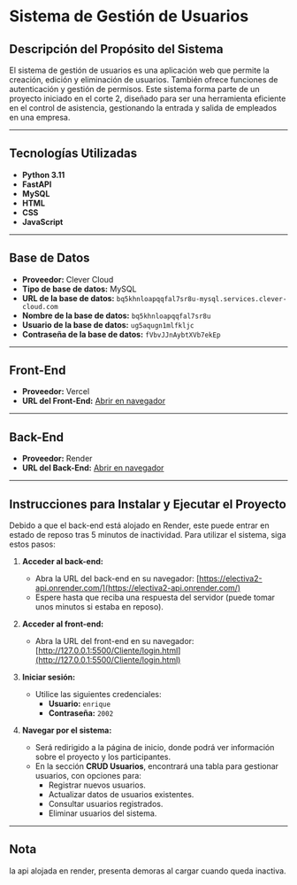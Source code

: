 # Sistema de Gestión de Usuarios

## Descripción del Propósito del Sistema
El sistema de gestión de usuarios es una aplicación web que permite la creación, edición y eliminación de usuarios. También ofrece funciones de autenticación y gestión de permisos. Este sistema forma parte de un proyecto iniciado en el corte 2, diseñado para ser una herramienta eficiente en el control de asistencia, gestionando la entrada y salida de empleados en una empresa.

---

## Tecnologías Utilizadas
- **Python 3.11**  
- **FastAPI**  
- **MySQL**  
- **HTML**  
- **CSS**  
- **JavaScript**  

---

## Base de Datos
- **Proveedor:** Clever Cloud  
- **Tipo de base de datos:** MySQL  
- **URL de la base de datos:** `bq5khnloapqqfal7sr8u-mysql.services.clever-cloud.com`  
- **Nombre de la base de datos:** `bq5khnloapqqfal7sr8u`  
- **Usuario de la base de datos:** `ug5aqugn1mlfkljc`  
- **Contraseña de la base de datos:** `fVbvJJnAybtXVb7ekEp`  

---

## Front-End
- **Proveedor:** Vercel  
- **URL del Front-End:** [Abrir en navegador](https://electiva2-cliente-2xf59u5ui-orozco21s-projects.vercel.app/login.html)  

---

## Back-End
- **Proveedor:** Render  
- **URL del Back-End:** [Abrir en navegador](https://electiva2-api.onrender.com/)  

---

## Instrucciones para Instalar y Ejecutar el Proyecto
Debido a que el back-end está alojado en Render, este puede entrar en estado de reposo tras 5 minutos de inactividad. Para utilizar el sistema, siga estos pasos:  

1. **Acceder al back-end:**  
   - Abra la URL del back-end en su navegador: [https://electiva2-api.onrender.com/](https://electiva2-api.onrender.com/)  
   - Espere hasta que reciba una respuesta del servidor (puede tomar unos minutos si estaba en reposo).  

2. **Acceder al front-end:**  
   - Abra la URL del front-end en su navegador: [http://127.0.0.1:5500/Cliente/login.html](http://127.0.0.1:5500/Cliente/login.html)  

3. **Iniciar sesión:**  
   - Utilice las siguientes credenciales:  
     - **Usuario:** `enrique`  
     - **Contraseña:** `2002`  

4. **Navegar por el sistema:**  
   - Será redirigido a la página de inicio, donde podrá ver información sobre el proyecto y los participantes.  
   - En la sección **CRUD Usuarios**, encontrará una tabla para gestionar usuarios, con opciones para:  
     - Registrar nuevos usuarios.  
     - Actualizar datos de usuarios existentes.  
     - Consultar usuarios registrados.  
     - Eliminar usuarios del sistema.  

---

## Nota  
la api alojada en render, presenta demoras al cargar cuando queda inactiva.


